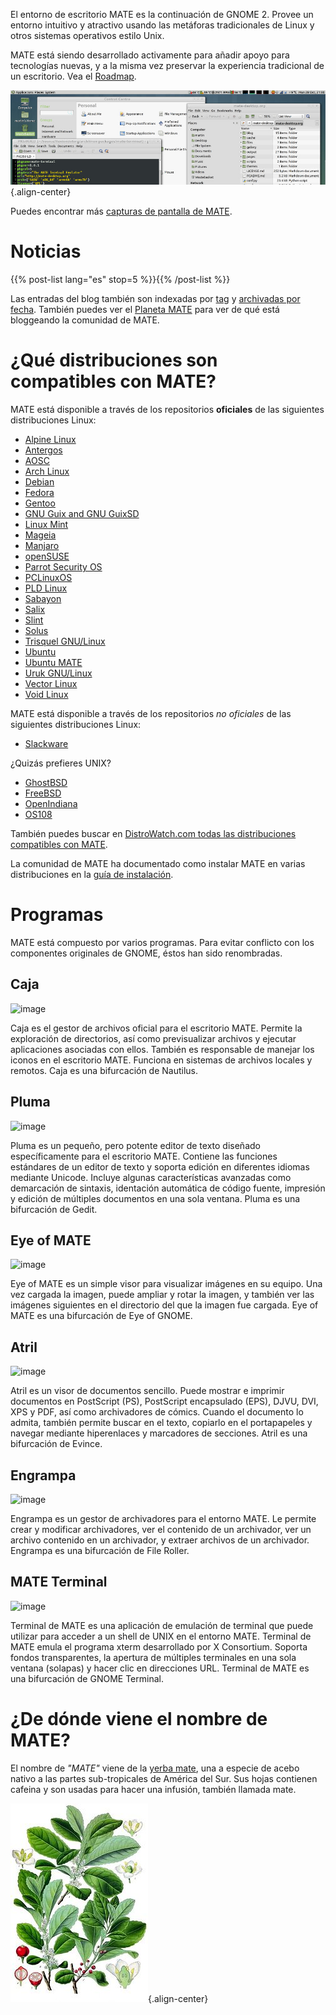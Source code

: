 <!--
.. title: Entorno de Escritorio MATE
.. slug: index
.. date: 2013-10-31 12:29:57
.. tags: About,Applications,Screenshots
.. link: 
.. description:
-->

El entorno de escritorio MATE es la continuación de GNOME 2. Provee un
entorno intuitivo y atractivo usando las metáforas tradicionales de
Linux y otros sistemas operativos estilo Unix.

MATE está siendo desarrollado activamente para añadir apoyo para
tecnologías nuevas, y a la misma vez preservar la experiencia
tradicional de un escritorio. Vea el
[Roadmap](https://wiki.mate-desktop.org/#!pages/roadmap.md).

![image](/screens/screenshot.jpg){.align-center}

Puedes encontrar más [capturas de pantalla de MATE](gallery/1.22/).

Noticias
========

{{% post-list lang="es" stop=5 %}}{{% /post-list %}}

Las entradas del blog también son indexadas por [tag](tags/) y
[archivadas por fecha](archive/). También puedes ver el [Planeta
MATE](https://planet.mate-desktop.org) para ver de qué está bloggeando
la comunidad de MATE.

¿Qué distribuciones son compatibles con MATE?
=============================================

MATE está disponible a través de los repositorios **oficiales** de las
siguientes distribuciones Linux:

-   [Alpine Linux](https://www.alpinelinux.org/)
-   [Antergos](https://antergos.com/)
-   [AOSC](https://aosc.io/)
-   [Arch Linux](https://www.archlinux.org)
-   [Debian](https://www.debian.org)
-   [Fedora](https://www.fedoraproject.org)
-   [Gentoo](https://www.gentoo.org)
-   [GNU Guix and GNU GuixSD](https://gnu.org/s/guix)
-   [Linux Mint](https://linuxmint.com)
-   [Mageia](https://www.mageia.org/en/)
-   [Manjaro](https://manjaro.org/)
-   [openSUSE](https://www.opensuse.org)
-   [Parrot Security OS](https://www.parrotsec.org/)
-   [PCLinuxOS](https://www.pclinuxos.com/get-pclinuxos/mate/)
-   [PLD Linux](https://www.pld-linux.org/)
-   [Sabayon](https://www.sabayon.org)
-   [Salix](https://www.salixos.org)
-   [Slint](https://slint.fr)
-   [Solus](https://getsol.us/)
-   [Trisquel GNU/Linux](https://trisquel.info/)
-   [Ubuntu](https://www.ubuntu.com)
-   [Ubuntu MATE](https://www.ubuntu-mate.org)
-   [Uruk GNU/Linux](https://urukproject.org/dist/)
-   [Vector Linux](http://vectorlinux.com)
-   [Void Linux](https://www.voidlinux.org/)

MATE está disponible a través de los repositorios *no oficiales* de las
siguientes distribuciones Linux:

-   [Slackware](http://www.slackware.com)

¿Quizás prefieres UNIX?

-   [GhostBSD](https://ghostbsd.org)
-   [FreeBSD](https://freebsd.org)
-   [OpenIndiana](https://www.openindiana.org)
-   [OS108](https://OS108.org/)

También puedes buscar en [DistroWatch.com todas las distribuciones
compatibles con
MATE](https://distrowatch.org/search.php?desktop=MATE#distrosearch).

La comunidad de MATE ha documentado como instalar MATE en varias
distribuciones en la [guía de
instalación](https://wiki.mate-desktop.org/#!pages/download.md).

Programas
=========

MATE está compuesto por varios programas. Para evitar conflicto con los
componentes originales de GNOME, éstos han sido renombradas.

Caja
----

![image](/assets/img/mate/caja.png)

Caja es el gestor de archivos oficial para el escritorio MATE. Permite
la exploración de directorios, así como previsualizar archivos y
ejecutar aplicaciones asociadas con ellos. También es responsable de
manejar los iconos en el escritorio MATE. Funciona en sistemas de
archivos locales y remotos. Caja es una bifurcación de Nautilus.

Pluma
-----

![image](/assets/img/mate/pluma.png)

Pluma es un pequeño, pero potente editor de texto diseñado
específicamente para el escritorio MATE. Contiene las funciones
estándares de un editor de texto y soporta edición en diferentes idiomas
mediante Unicode. Incluye algunas características avanzadas como
demarcación de sintaxis, identación automática de código fuente,
impresión y edición de múltiples documentos en una sola ventana. Pluma
es una bifurcación de Gedit.

Eye of MATE
-----------

![image](/assets/img/mate/eom.png)

Eye of MATE es un simple visor para visualizar imágenes en su equipo.
Una vez cargada la imagen, puede ampliar y rotar la imagen, y también
ver las imágenes siguientes en el directorio del que la imagen fue
cargada. Eye of MATE es una bifurcación de Eye of GNOME.

Atril
-----

![image](/assets/img/mate/atril.png)

Atril es un visor de documentos sencillo. Puede mostrar e imprimir
documentos en PostScript (PS), PostScript encapsulado (EPS), DJVU, DVI,
XPS y PDF, así como archivadores de cómics. Cuando el documento lo
admita, también permite buscar en el texto, copiarlo en el portapapeles
y navegar mediante hiperenlaces y marcadores de secciones. Atril es una
bifurcación de Evince.

Engrampa
--------

![image](/assets/img/mate/engrampa.png)

Engrampa es un gestor de archivadores para el entorno MATE. Le permite
crear y modificar archivadores, ver el contenido de un archivador, ver
un archivo contenido en un archivador, y extraer archivos de un
archivador. Engrampa es una bifurcación de File Roller.

MATE Terminal
-------------

![image](/assets/img/mate/terminal.png)

Terminal de MATE es una aplicación de emulación de terminal que puede
utilizar para acceder a un shell de UNIX en el entorno MATE. Terminal de
MATE emula el programa xterm desarrollado por X Consortium. Soporta
fondos transparentes, la apertura de múltiples terminales en una sola
ventana (solapas) y hacer clic en direcciones URL. Terminal de MATE es
una bifurcación de GNOME Terminal.

¿De dónde viene el nombre de MATE?
==================================

El nombre de *\"MATE\"* viene de la [yerba
mate](https://es.wikipedia.org/wiki/Yerba_mate), una a especie de acebo
nativo a las partes sub-tropicales de América del Sur. Sus hojas
contienen cafeina y son usadas para hacer una infusión, también llamada
mate.

![image](/assets/img/mate/yerba.jpg){.align-center}

